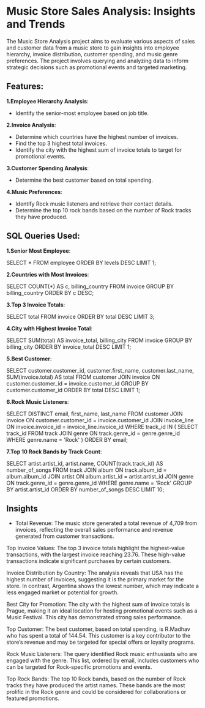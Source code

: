# Music Store Sales Analysis: Insights and Trends
The Music Store Analysis project aims to evaluate various aspects of sales and customer data from a music store to gain insights into employee hierarchy, invoice distribution, customer spending, and music genre preferences. The project involves querying and analyzing data to inform strategic decisions such as promotional events and targeted marketing.
## Features:

**1.Employee Hierarchy Analysis**:
- Identify the senior-most employee based on job title.

**2.Invoice Analysis**:
- Determine which countries have the highest number of invoices.
- Find the top 3 highest total invoices.
- Identify the city with the highest sum of invoice totals to target for promotional events.
  
**3.Customer Spending Analysis**:
- Determine the best customer based on total spending.
  
**4.Music Preferences**:
- Identify Rock music listeners and retrieve their contact details.
- Determine the top 10 rock bands based on the number of Rock tracks they have produced.

## SQL Queries Used:

**1.Senior Most Employee**:

SELECT * FROM employee ORDER BY levels DESC LIMIT 1;

**2.Countries with Most Invoices**:

SELECT COUNT(*) AS c, billing_country 
FROM invoice 
GROUP BY billing_country 
ORDER BY c DESC;

**3.Top 3 Invoice Totals**:

SELECT total 
FROM invoice 
ORDER BY total DESC 
LIMIT 3;

**4.City with Highest Invoice Total**:

SELECT SUM(total) AS invoice_total, billing_city 
FROM invoice 
GROUP BY billing_city 
ORDER BY invoice_total DESC 
LIMIT 1;

**5.Best Customer**:

SELECT customer.customer_id, customer.first_name, customer.last_name, SUM(invoice.total) AS total 
FROM customer 
JOIN invoice ON customer.customer_id = invoice.customer_id 
GROUP BY customer.customer_id 
ORDER BY total DESC 
LIMIT 1;

**6.Rock Music Listeners**:

SELECT DISTINCT email, first_name, last_name 
FROM customer 
JOIN invoice ON customer.customer_id = invoice.customer_id 
JOIN invoice_line ON invoice.invoice_id = invoice_line.invoice_id 
WHERE track_id IN (
    SELECT track_id 
    FROM track 
    JOIN genre ON track.genre_id = genre.genre_id 
    WHERE genre.name = 'Rock'
) 
ORDER BY email;

**7.Top 10 Rock Bands by Track Count**:

SELECT artist.artist_id, artist.name, COUNT(track.track_id) AS number_of_songs 
FROM track 
JOIN album ON track.album_id = album.album_id 
JOIN artist ON album.artist_id = artist.artist_id 
JOIN genre ON track.genre_id = genre.genre_id 
WHERE genre.name = 'Rock' 
GROUP BY artist.artist_id 
ORDER BY number_of_songs DESC 
LIMIT 10;

## Insights
- Total Revenue: The music store generated a total revenue of 4,709 from invoices, reflecting the overall sales performance and revenue generated from customer transactions.

Top Invoice Values: The top 3 invoice totals highlight the highest-value transactions, with the largest invoice reaching 23.76. These high-value transactions indicate significant purchases by certain customers.

Invoice Distribution by Country: The analysis reveals that USA has the highest number of invoices, suggesting it is the primary market for the store. In contrast, Argentina shows the lowest number, which may indicate a less engaged market or potential for growth.

Best City for Promotion: The city with the highest sum of invoice totals is Prague, making it an ideal location for hosting promotional events such as a Music Festival. This city has demonstrated strong sales performance.

Top Customer: The best customer, based on total spending, is R.Madhav who has spent a total of 144.54. This customer is a key contributor to the store’s revenue and may be targeted for special offers or loyalty programs.

Rock Music Listeners: The query identified Rock music enthusiasts who are engaged with the genre. This list, ordered by email, includes customers who can be targeted for Rock-specific promotions and events.

Top Rock Bands: The top 10 Rock bands, based on the number of Rock tracks they have produced the artist names. These bands are the most prolific in the Rock genre and could be considered for collaborations or featured promotions.
